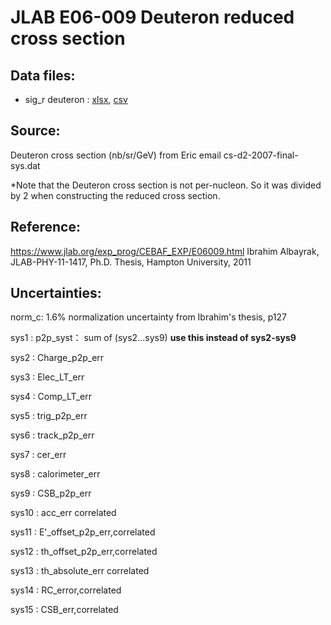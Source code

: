 
# JLAB E06-009 Deuteron reduced cross section

## Data files: 
  * sig_r    deuteron : [xlsx](../data/JAM/10042.xlsx), [csv](../data/JAM/csv/10042.csv)  

## Source: 
Deuteron cross section (nb/sr/GeV) from Eric email cs-d2-2007-final-sys.dat

*Note that the Deuteron cross section is not per-nucleon. So it was divided by 2 when constructing the reduced cross section.

## Reference:
https://www.jlab.org/exp_prog/CEBAF_EXP/E06009.html
Ibrahim Albayrak, JLAB-PHY-11-1417, Ph.D. Thesis, Hampton University, 2011


## Uncertainties:

norm_c: 1.6% normalization uncertainty from Ibrahim's thesis, p127 

sys1  : p2p_syst：  sum of (sys2...sys9) **use this instead of sys2-sys9**

sys2  : Charge_p2p_err

sys3  : Elec_LT_err 

sys4  : Comp_LT_err 

sys5  : trig_p2p_err 

sys6  : track_p2p_err 

sys7  : cer_err 

sys8  : calorimeter_err 

sys9  : CSB_p2p_err 

sys10 : acc_err correlated

sys11 : E'_offset_p2p_err,correlated

sys12 : th_offset_p2p_err,correlated

sys13 : th_absolute_err correlated

sys14 : RC_error,correlated

sys15 : CSB_err,correlated
